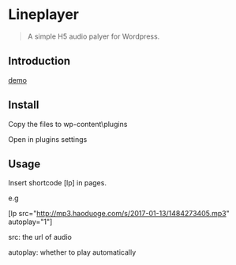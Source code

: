 # Lineplayer

> A simple H5 audio palyer for Wordpress.
>
> 

## Introduction

[demo](http://demo.mayuko.cn/lineplayer/)





## Install

Copy the files to wp-content\plugins

Open in plugins settings



## Usage

Insert shortcode [lp] in pages.

e.g

[lp src="http://mp3.haoduoge.com/s/2017-01-13/1484273405.mp3" autoplay="1"]

src: the url of audio

autoplay: whether to play automatically






